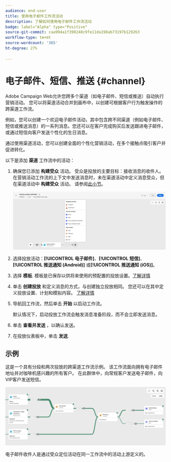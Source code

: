 ```yaml
---
audience: end-user
title: 使用电子邮件工作流活动
description: 了解如何使用电子邮件工作流活动
badge: label="Alpha" type="Positive"
source-git-commit: caa994a1f390248c9fe11da198ab73197b129263
workflow-type: tm+mt
source-wordcount: '365'
ht-degree: 27%

---
```



# 电子邮件、短信、推送 {#channel}

Adobe Campaign Web允许您跨多个渠道（如电子邮件、短信或推送）自动执行营销活动。 您可以将渠道活动合并到画布中，以创建可根据客户行为触发操作的跨渠道工作流。

例如，您可以创建一个欢迎电子邮件活动，其中包含跨不同渠道（例如电子邮件、短信或推送消息）的一系列消息。您还可以在客户完成购买后发送跟进电子邮件，或通过短信向客户发送个性化的生日消息。

通过使用渠道活动，您可以创建全面的个性化营销活动，在多个接触点吸引客户并促进转化。

以下是添加 **渠道** 工作流中的活动：

1. 确保您已添加 **构建受众** 活动。 受众是投放的主要目标：接收消息的收件人。 在营销活动工作流的上下文中发送消息时，未在渠道活动中定义消息受众，但在渠道活动中 **构建受众** 活动。 请参阅[此小节](build-audience.md)。

   ![](../../msg/assets/add-delivery-in-wf.png)

1. 选择投放活动：**[!UICONTROL 电子邮件]**、**[!UICONTROL 短信]**、**[!UICONTROL 推送通知 (Android)]** 或&#x200B;**[!UICONTROL 推送通知 (iOS)]**。

1. 选择 **模板**. 模板是已保存以供将来使用的预配置的投放设置。[了解详情](../../msg/delivery-template.md)

1. 单击 **创建投放** 和定义消息的方式，与创建独立投放相同。 您还可以在其中定义投放设置、计划和模拟内容。 [了解详情](../../msg/gs-messages.md)

1. 导航回工作流，然后单击 **开始** 以启动工作流。

   默认情况下，启动投放工作流会触发消息准备阶段，而不会立即发送消息。

1. 单击 **查看并发送** ，以确认发送。

1. 在投放仪表板中，单击 **发送**.

## 示例

这是一个具有分段和两次投放的跨渠道工作流示例。 该工作流面向拥有电子邮件地址并对咖啡机感兴趣的所有客户。 在此群体中，向常规客户发送电子邮件，向VIP客户发送短信。

![](../assets/workflow-channel-example.png)
<!--
description, which use case you can perform (common other activities that you can link before of after the activity)

how to add and configure the activity

example of a configured activity within a workflow
The Email delivery activity allows you to configure the sending an email in a workflow. 

-->



<!-- Scheduled emails available?

This can be a single send email and sent just once, or it can be a recurring email.
* Single send emails are standard emails, sent once.
* Recurring emails allow you to send the same email multiple times to different targets over a defined period. You can aggregate the deliveries per period in order to get reports that correspond to your needs.

When linked to a scheduler, you can define recurring emails.-->

电子邮件收件人是通过受众定位活动在同一工作流中的活动上游定义的。

<!--The message preparation is triggered according to the workflow execution parameters. From the message dashboard, you can select whether to request or not a manual confirmation to send the message (required by default). You can start the workflow manually or place a scheduler activity in the workflow to automate execution.-->
